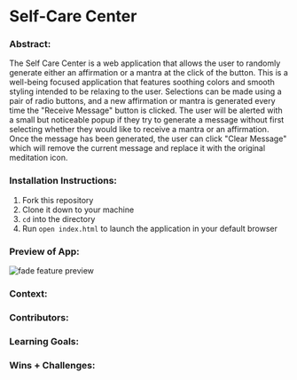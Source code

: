 # Self-Care Center 

### Abstract:
[//]: <> (Briefly describe what you built and its features. What problem is the app solving? How does this application solve that problem?)
The Self Care Center is a web application that allows the user to randomly generate either an affirmation or a mantra at the click of the button. This is a well-being focused application that features soothing colors and smooth styling intended to be relaxing to the user. Selections can be made using a pair of radio buttons, and a new affirmation or mantra is generated every time the "Receive Message" button is clicked. The user will be alerted with a small but noticeable popup if they try to generate a message without first selecting whether they would like to receive a mantra or an affirmation. Once the message has been generated, the user can click "Clear Message" which will remove the current message and replace it with the original meditation icon.

### Installation Instructions:
[//]: <> (What steps does a person have to take to get your app cloned down and running?)
1. Fork this repository
2. Clone it down to your machine
3. `cd` into the directory
4. Run `open index.html` to launch the application in your default browser

### Preview of App:
[//]: <> (Provide ONE gif or screenshot of your application - choose the "coolest" piece of functionality to show off.)
![fade feature preview](https://imgur.com/Z5SStHp.gif)

### Context:
[//]: <> (Give some context for the project here. How long did you have to work on it? How far into the Turing program are you?)

### Contributors:
[//]: <> (Who worked on this application? Link to their GitHubs.)

### Learning Goals:
[//]: <> (What were the learning goals of this project? What tech did you work with?)

### Wins + Challenges:
[//]: <> (What are 2-3 wins you have from this project? What were some challenges you faced - and how did you get over them?)
